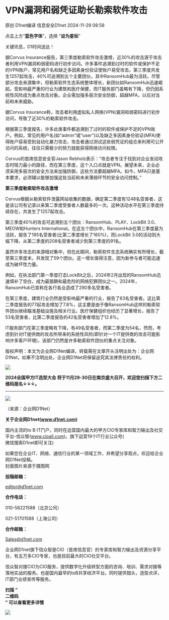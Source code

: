 #  VPN漏洞和弱凭证助长勒索软件攻击   
原创 D1net编译  信息安全D1net   2024-11-29 08:58  
  
点击上方“**蓝色字体**”，选择 “**设为星标**”  
  
关键讯息，D1时间送达！  
  
据Corvus Insurance报告，第三季度勒索软件攻击激增，近30%的攻击源于攻击者利用VPN漏洞和弱密码进行初步访问。许多事件追溯到过时的软件或保护不足的VPN账户，常见用户名和缺乏多因素身份验证使账户易受攻击。第三季度共发生1257起攻击，40%可追溯到五个主要团伙，其中RansomHub最为活跃。尽管部分攻击来源集中，但勒索软件生态系统整体增长，新团伙如RansomHub迅速崛起。受影响最严重的行业为建筑和医疗保健，而IT服务部门虽略有下降，但仍因系统性风险成为重点攻击对象。企业需加强多层次安全防御，超越MFA，以应对当前和未来威胁。  
  
  
据Corvus Insurance称，攻击者利用虚拟私人网络(VPN)漏洞和弱密码进行初步访问，导致了近30%的勒索软件攻击。  
  
根据第三季度报告，许多此类事件都追溯到了过时的软件或保护不足的VPN账户。例如，常见的用户名(如“admin”或“user”)以及缺乏多因素身份验证(MFA)使得账户容易受到自动化暴力攻击，攻击者通过测试这些弱凭证的组合来利用可公开访问的系统，往往只需极少的努力就能获得网络访问权限。  
  
Corvus的首席信息安全官Jason Rebholz表示：“攻击者专注于找到对企业发动攻击时阻力最小的路径，而在第三季度，这个入口点就是VPN。展望未来，企业必须采用多层次的安全方法来加强防御，这些方法要超越MFA。如今，MFA只是基本要求，必须辅以能够加强这些当前和未来薄弱环节的安全访问控制。”  
  
**第三季度勒索软件攻击激增**  
  
Corvus根据从勒索软件泄露网站收集的数据，确定第二季度有1248名受害者，这是该公司有记录以来第二季度受害者人数最多的一次。这种活动水平在第三季度持续存在，共发生了1257起攻击。  
  
第三季度40%的攻击可追溯到五个团伙：RansomHub、PLAY、LockBit 3.0、MEOW和Hunters International。在这五个团伙中，RansomHub在第三季度最为活跃，报告了195名受害者(比第二季度增长了160%)，而LockBit 3.0的活动则大幅下降，从第二季度的208名受害者减少到第三季度的91名。  
  
虽然许多攻击的来源相对集中，但在此期间，勒索软件生态系统确实有所增长，截至第三季度末，共发现了59个团伙。这一增长值得注意，因为新参与者可能迅速成为破坏性力量。  
  
例如，在执法部门第一季度打击LockBit之后，2024年2月出现的RansomHub迅速填补了空白，成为最猖獗和最危险的网络犯罪团伙之一。2024年，RansomHub已宣称在各行各业造成了290多名受害者。  
  
在第三季度，建筑行业仍然是受影响最严重的行业，报告了83名受害者。这比第二季度报告的77起攻击增加了7.8%，这主要是由于像RansomHub这样的勒索软件团伙继续瞄准基础设施及相关行业。医疗保健组织也经历了显著增长，报告了53名受害者，比第二季度报告的42名受害者增加了12.8%。  
  
IT服务部门在第三季度略有下降，有49名受害者，而第二季度为54名，然而，考虑到针对IT提供商的攻击所带来的系统性风险(即针对一个IT提供商的攻击可能影响许多客户环境)，该部门仍然是许多勒索软件团伙的重点关注对象。  
  
版权声明：本文为企业网D1Net编译，转载需在文章开头注明出处为：企业网D1Net，如果不注明出处，企业网D1Net将保留追究其法律责任的权利。  
  
  
![](https://mmbiz.qpic.cn/mmbiz_gif/tkEdnxs9SCm4omlQHkJibq3BQ31wdl2LzWkk2OtH0W7KKy9NeMGnKOa4wiabH53URyyFcsibKw0YFC5NankuuMcOg/640?wx_fmt=gif&from=appmsg&wxfrom=5&wx_lazy=1&tp=webp "")  
  
  
  
**2024全国甲方IT选型大会 将于11月29-30日在南京盛大召开，欢迎您扫描下方二维码报名↓↓↓。**  
  
****  
![](https://mmbiz.qpic.cn/mmbiz_jpg/01wTAnj9dLfp8QeodicQHA40MuBz8OpZZ7beuE15HFoWGkclGvFicXOBoo0Cfx6fWvVOd5npj5NaE9fNBVnU2YKw/640?wx_fmt=other&from=appmsg&tp=webp&wxfrom=5&wx_lazy=1&wx_co=1 "")  
  
  
  
（来源：企业网D1Net）  
  
**关于企业网D1net(www.d1net.com)**  
  
  
  
  
国内主流的to B IT门户，同时在运营国内最大的甲方CIO专家库和智力输出及社交平台-信众智(www.cioall.com)。旗下运营19个IT行业公众号(  
微信搜索D1net即可关注)  
  
  
  
如果您在企业IT、网络、通信行业的某一领域工作，并希望分享观点，欢迎给企业网D1Net投稿。  
封面图片来源于摄图网  
  
**投稿邮箱：**  
  
editor@d1net.com  
  
**合作电话：**  
  
010-58221588（北京公司）  
  
021-51701588（上海公司）   
  
**合作邮箱：**  
  
Sales@d1net.com  
  
企业网D1net旗下信众智是CIO（首席信息官）的专家库和智力输出及资源分享平台，有五万多CIO专家，也是目前最大的CIO社交平台。  
  
  
信众智对接CIO为CIO服务，提供数字化升级转型方面的咨询、培训、需求对接等落地实战的服务。也是国内最早的toB共享经济平台。同时提供猎头，选型点评，IT部门业绩宣传等服务。  
  
**扫描 “**  
**二维码**  
**” 可以查看更多详情**  
  
![](https://mmbiz.qpic.cn/mmbiz_png/OuQdh6iaViaXaIOY0mjrTgicElErUqymD4icjEneq6YYVpiadU3pDLRHwqFrW9Y2Ht0uKeuIEjO3hDxfiatbI5KcibHIA/640?wx_fmt=other&wxfrom=5&wx_lazy=1&wx_co=1&tp=webp "")  
  
